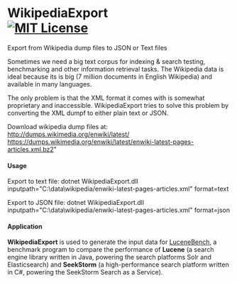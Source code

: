 WikipediaExport<br> 
[![MIT License](https://img.shields.io/github/license/wolfgarbe/wikipediaexport.png)](https://github.com/wolfgarbe/WikipediaExport/blob/master/LICENSE)
========
Export from Wikipedia dump files to JSON or Text files

Sometimes we need a big text corpus for indexing & search testing, benchmarking and other information retrieval tasks.
The Wikipedia data is ideal because its is big (7 million documents in English Wikipedia) and available in many languages.

The only problem is that the XML format it comes with is somewhat proprietary and inaccessible. WikipediaExport tries to solve this problem by converting the XML dumpf to either plain text or JSON.

Download wikipedia dump files at: <br>
http://dumps.wikimedia.org/enwiki/latest/    
https://dumps.wikimedia.org/enwiki/latest/enwiki-latest-pages-articles.xml.bz2"

#### Usage 

Export to text file:
dotnet WikipediaExport.dll inputpath="C:\data\wikipedia/enwiki-latest-pages-articles.xml" format=text

Export to JSON file:
dotnet WikipediaExport.dll inputpath="C:\data\wikipedia/enwiki-latest-pages-articles.xml" format=json

#### Application 

**WikipediaExport** is used to generate the input data for [LuceneBench](https://github.com/wolfgarbe/LuceneBench), a benchmark program to compare the performance of **Lucene** (a search engine library written in Java, powering the search platforms Solr and Elasticsearch) and **SeekStorm** (a high-performance search platform written in C#, powering the SeekStorm Search as a Service).
